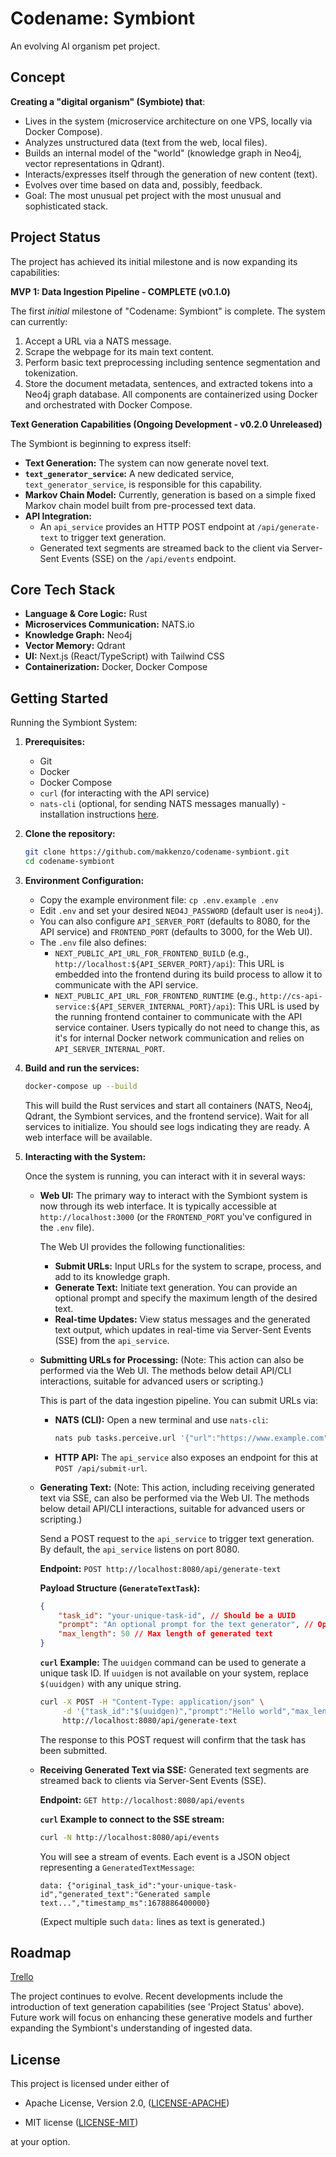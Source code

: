 # Codename: Symbiont

An evolving AI organism pet project.

## Concept

**Creating a "digital organism" (Symbiote) that**:

-   Lives in the system (microservice architecture on one VPS, locally via Docker Compose).
-   Analyzes unstructured data (text from the web, local files).
-   Builds an internal model of the "world" (knowledge graph in Neo4j, vector representations in Qdrant).
-   Interacts/expresses itself through the generation of new content (text).
-   Evolves over time based on data and, possibly, feedback.
-   Goal: The most unusual pet project with the most unusual and sophisticated stack.

## Project Status

The project has achieved its initial milestone and is now expanding its capabilities:

**MVP 1: Data Ingestion Pipeline - COMPLETE (v0.1.0)**

The first _initial_ milestone of "Codename: Symbiont" is complete. The system can currently:

1.  Accept a URL via a NATS message.
2.  Scrape the webpage for its main text content.
3.  Perform basic text preprocessing including sentence segmentation and tokenization.
4.  Store the document metadata, sentences, and extracted tokens into a Neo4j graph database.
    All components are containerized using Docker and orchestrated with Docker Compose.

**Text Generation Capabilities (Ongoing Development - v0.2.0 Unreleased)**

The Symbiont is beginning to express itself:

-   **Text Generation:** The system can now generate novel text.
-   **`text_generator_service`:** A new dedicated service, `text_generator_service`, is responsible for this capability.
-   **Markov Chain Model:** Currently, generation is based on a simple fixed Markov chain model built from pre-processed text data.
-   **API Integration:**
    -   An `api_service` provides an HTTP POST endpoint at `/api/generate-text` to trigger text generation.
    -   Generated text segments are streamed back to the client via Server-Sent Events (SSE) on the `/api/events` endpoint.

## Core Tech Stack

-   **Language & Core Logic:** Rust
-   **Microservices Communication:** NATS.io
-   **Knowledge Graph:** Neo4j
-   **Vector Memory:** Qdrant
-   **UI:** Next.js (React/TypeScript) with Tailwind CSS
-   **Containerization:** Docker, Docker Compose

## Getting Started

Running the Symbiont System:

1.  **Prerequisites:**

    -   Git
    -   Docker
    -   Docker Compose
    -   `curl` (for interacting with the API service)
    -   `nats-cli` (optional, for sending NATS messages manually) - installation instructions [here](https://github.com/nats-io/natscli).

2.  **Clone the repository:**

    ```bash
    git clone https://github.com/makkenzo/codename-symbiont.git
    cd codename-symbiont
    ```

3.  **Environment Configuration:**

    -   Copy the example environment file: `cp .env.example .env`
    -   Edit `.env` and set your desired `NEO4J_PASSWORD` (default user is `neo4j`).
    -   You can also configure `API_SERVER_PORT` (defaults to 8080, for the API service) and `FRONTEND_PORT` (defaults to 3000, for the Web UI).
    -   The `.env` file also defines:
        -   `NEXT_PUBLIC_API_URL_FOR_FRONTEND_BUILD` (e.g., `http://localhost:${API_SERVER_PORT}/api`): This URL is embedded into the frontend during its build process to allow it to communicate with the API service.
        -   `NEXT_PUBLIC_API_URL_FOR_FRONTEND_RUNTIME` (e.g., `http://cs-api-service:${API_SERVER_INTERNAL_PORT}/api`): This URL is used by the running frontend container to communicate with the API service container. Users typically do not need to change this, as it's for internal Docker network communication and relies on `API_SERVER_INTERNAL_PORT`.

4.  **Build and run the services:**

    ```bash
    docker-compose up --build
    ```

    This will build the Rust services and start all containers (NATS, Neo4j, Qdrant, the Symbiont services, and the frontend service). Wait for all services to initialize. You should see logs indicating they are ready. A web interface will be available.

5.  **Interacting with the System:**

    Once the system is running, you can interact with it in several ways:

    -   **Web UI:**
        The primary way to interact with the Symbiont system is now through its web interface.
        It is typically accessible at `http://localhost:3000` (or the `FRONTEND_PORT` you've configured in the `.env` file).

        The Web UI provides the following functionalities:

        -   **Submit URLs:** Input URLs for the system to scrape, process, and add to its knowledge graph.
        -   **Generate Text:** Initiate text generation. You can provide an optional prompt and specify the maximum length of the desired text.
        -   **Real-time Updates:** View status messages and the generated text output, which updates in real-time via Server-Sent Events (SSE) from the `api_service`.

    -   **Submitting URLs for Processing:**
        (Note: This action can also be performed via the Web UI. The methods below detail API/CLI interactions, suitable for advanced users or scripting.)

        This is part of the data ingestion pipeline. You can submit URLs via:

        -   **NATS (CLI):** Open a new terminal and use `nats-cli`:
            ```bash
            nats pub tasks.perceive.url '{"url":"https://www.example.com"}'
            ```
        -   **HTTP API:** The `api_service` also exposes an endpoint for this at `POST /api/submit-url`.

    -   **Generating Text:**
        (Note: This action, including receiving generated text via SSE, can also be performed via the Web UI. The methods below detail API/CLI interactions, suitable for advanced users or scripting.)

        Send a POST request to the `api_service` to trigger text generation. By default, the `api_service` listens on port 8080.

        **Endpoint:** `POST http://localhost:8080/api/generate-text`

        **Payload Structure (`GenerateTextTask`):**

        ```json
        {
            "task_id": "your-unique-task-id", // Should be a UUID
            "prompt": "An optional prompt for the text generator", // Optional
            "max_length": 50 // Max length of generated text
        }
        ```

        **`curl` Example:**
        The `uuidgen` command can be used to generate a unique task ID. If `uuidgen` is not available on your system, replace `$(uuidgen)` with any unique string.

        ```bash
        curl -X POST -H "Content-Type: application/json" \
             -d '{"task_id":"$(uuidgen)","prompt":"Hello world","max_length":30}' \
             http://localhost:8080/api/generate-text
        ```

        The response to this POST request will confirm that the task has been submitted.

    -   **Receiving Generated Text via SSE:**
        Generated text segments are streamed back to clients via Server-Sent Events (SSE).

        **Endpoint:** `GET http://localhost:8080/api/events`

        **`curl` Example to connect to the SSE stream:**

        ```bash
        curl -N http://localhost:8080/api/events
        ```

        You will see a stream of events. Each event is a JSON object representing a `GeneratedTextMessage`:

        ```
        data: {"original_task_id":"your-unique-task-id","generated_text":"Generated sample text...","timestamp_ms":1678886400000}
        ```

        (Expect multiple such `data:` lines as text is generated.)

## Roadmap

[Trello](https://trello.com/b/0rCkQEeu/codename-symbiont)

The project continues to evolve. Recent developments include the introduction of text generation capabilities (see 'Project Status' above). Future work will focus on enhancing these generative models and further expanding the Symbiont's understanding of ingested data.

## License

This project is licensed under either of

-   Apache License, Version 2.0, ([LICENSE-APACHE](https://github.com/makkenzo/codename-symbiont/blob/master/LICENSE-APACHE.md))

-   MIT license ([LICENSE-MIT](https://github.com/makkenzo/codename-symbiont/blob/master/LICENSE-MIT.md))

at your option.
